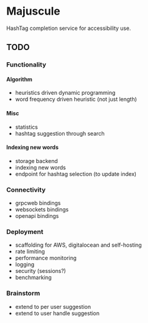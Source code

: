 # Majuscule

HashTag completion service for accessibility use.

## TODO

### Functionality

#### Algorithm

- heuristics driven dynamic programming
- word frequency driven heuristic (not just length)

#### Misc 

- statistics
- hashtag suggestion through search 

#### Indexing new words

- storage backend
- indexing new words
- endpoint for hashtag selection (to update index)

### Connectivity

- grpcweb bindings
- websockets bindings
- openapi bindings

### Deployment

- scaffolding for AWS, digitalocean and self-hosting
- rate limiting
- performance monitoring
- logging
- security (sessions?)
- benchmarking

### Brainstorm

- extend to per user suggestion
- extend to user handle suggestion